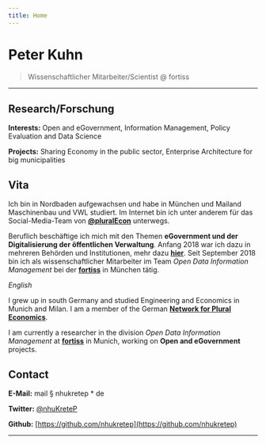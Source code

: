```yaml
---
title: Home
---
```


# Peter Kuhn

>  Wissenschaftlicher Mitarbeiter/Scientist @ fortiss

---

## Research/Forschung

**Interests:** Open and eGovernment, Information Management, Policy Evaluation and Data Science

**Projects:** Sharing Economy in the public sector, Enterprise Architecture for big municipalities

## Vita

Ich bin in Nordbaden aufgewachsen und habe in München und Mailand Maschinenbau und VWL studiert. Im Internet bin ich unter anderem für das Social-Media-Team von **[@pluralEcon](https://twitter.com/PluralEcon)** unterwegs.

Beruflich beschäftige ich mich mit den Themen **eGovernment und der Digitalisierung der öffentlichen Verwaltung**. Anfang 2018 war ich dazu in mehreren Behörden und Institutionen, mehr dazu [**hier**](https://nhukretep.github.io/eGov-blog/). Seit September 2018 bin ich als wissenschaftlicher Mitarbeiter im Team *Open Data Information Management* bei der [**fortiss**](https://www.fortiss.org) in München tätig.

*English*

I grew up in south Germany and studied Engineering and Economics in Munich and Milan. I am a member of the German [**Network for Plural Economics**](https://www.exploring-economics.org/en/).

I am currently a researcher in the division *Open Data Information Management* at [**fortiss**](https://www.fortiss.org/en/home/) in Munich, working on **Open and eGovernment** projects.

## Contact

**E-Mail:** mail § nhukretep * de

**Twitter:** [@nhuKreteP](https://twitter.com/nhukretep)

**Github:** [https://github.com/nhukretep](https://github.com/nhukretep)

---